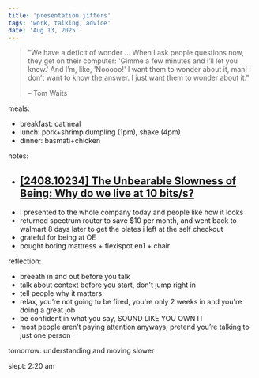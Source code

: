 ```yaml
---
title: 'presentation jitters'
tags: 'work, talking, advice'
date: 'Aug 13, 2025'
---
```


> "We have a deficit of wonder ... When I ask people questions now, they get on their computer: 'Gimme a few minutes and l’ll let you know.' And I’m, like, 'Nooooo!' I want them to wonder about it, man! I don’t want to know the answer. I just want them to wonder about it."
>
> – Tom Waits

meals:

- breakfast: oatmeal
- lunch: pork+shrimp dumpling (1pm), shake (4pm)
- dinner: basmati+chicken

notes:

- [[2408.10234] The Unbearable Slowness of Being: Why do we live at 10 bits/s?](https://arxiv.org/abs/2408.10234)
  -
- i presented to the whole company today and people like how it looks
- returned spectrum router to save $10 per month, and went back to walmart 8 days later to get the plates i left at the self checkout
- grateful for being at OE
- bought boring mattress + flexispot en1 + chair

reflection:

- breeath in and out before you talk
- talk about context before you start, don't jump right in
- tell people why it matters
- relax, you’re not going to be fired, you're only 2 weeks in and you're doing a great job
- be confident in what you say, SOUND LIKE YOU OWN IT
- most people aren’t paying attention anyways, pretend you’re talking to just one person

tomorrow: understanding and moving slower

slept: 2:20 am
